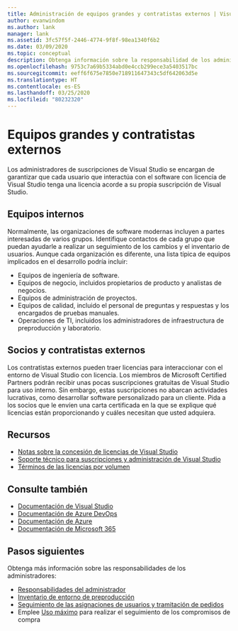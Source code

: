 ```yaml
---
title: Administración de equipos grandes y contratistas externos | Visual Studio Marketplace
author: evanwindom
ms.author: lank
manager: lank
ms.assetid: 3fc57f5f-2446-4774-9f8f-98ea1340f6b2
ms.date: 03/09/2020
ms.topic: conceptual
description: Obtenga información sobre la responsabilidad de los administradores de administrar las suscripciones de equipos grandes y de contratistas externos.
ms.openlocfilehash: 9753c7a69b5334abd0e4ccb299ece3a5403517bc
ms.sourcegitcommit: eeff6f675e7850e718911647343c5df642063d5e
ms.translationtype: HT
ms.contentlocale: es-ES
ms.lasthandoff: 03/25/2020
ms.locfileid: "80232320"
---
```

# <a name="large-teams-and-external-contractors"></a>Equipos grandes y contratistas externos
Los administradores de suscripciones de Visual Studio se encargan de garantizar que cada usuario que interactúa con el software con licencia de Visual Studio tenga una licencia acorde a su propia suscripción de Visual Studio.

## <a name="internal-teams"></a>Equipos internos
Normalmente, las organizaciones de software modernas incluyen a partes interesadas de varios grupos. Identifique contactos de cada grupo que puedan ayudarle a realizar un seguimiento de los cambios y el inventario de usuarios.
Aunque cada organización es diferente, una lista típica de equipos implicados en el desarrollo podría incluir:
- Equipos de ingeniería de software.
- Equipos de negocio, incluidos propietarios de producto y analistas de negocios.
- Equipos de administración de proyectos.
- Equipos de calidad, incluido el personal de preguntas y respuestas y los encargados de pruebas manuales.
- Operaciones de TI, incluidos los administradores de infraestructura de preproducción y laboratorio.

## <a name="external-contractors-and-partners"></a>Socios y contratistas externos
Los contratistas externos pueden traer licencias para interaccionar con el entorno de Visual Studio con licencia. Los miembros de Microsoft Certified Partners podrán recibir unas pocas suscripciones gratuitas de Visual Studio para uso interno. Sin embargo, estas suscripciones no abarcan actividades lucrativas, como desarrollar software personalizado para un cliente. Pida a los socios que le envíen una carta certificada en la que se explique qué licencias están proporcionando y cuáles necesitan que usted adquiera.

## <a name="resources"></a>Recursos
- [Notas sobre la concesión de licencias de Visual Studio](https://visualstudio.microsoft.com/wp-content/uploads/2019/06/Visual-Studio-Licensing-Whitepaper-May-2019.pdf)
- [Soporte técnico para suscripciones y administración de Visual Studio](https://visualstudio.microsoft.com/support/support-overview-vs)
- [Términos de las licencias por volumen](https://www.microsoft.com/licensing/product-licensing/products.aspx)

## <a name="see-also"></a>Consulte también
- [Documentación de Visual Studio](https://docs.microsoft.com/visualstudio/)
- [Documentación de Azure DevOps](https://docs.microsoft.com/azure/devops/)
- [Documentación de Azure](https://docs.microsoft.com/azure/)
- [Documentación de Microsoft 365](https://docs.microsoft.com/microsoft-365/)

## <a name="next-steps"></a>Pasos siguientes
Obtenga más información sobre las responsabilidades de los administradores:
- [Responsabilidades del administrador](admin-responsibilities.md)
- [Inventario de entorno de preproducción](admin-inventory.md)
- [Seguimiento de las asignaciones de usuarios y tramitación de pedidos](assignments-orders.md)
- Emplee [Uso máximo](maximum-usage.md) para realizar el seguimiento de los compromisos de compra
